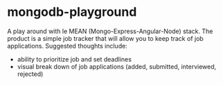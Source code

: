 # mongodb-playground
A play around with le MEAN (Mongo-Express-Angular-Node) stack. The product is a simple job tracker that will allow you to keep track of job applications. Suggested thoughts include:
* ability to prioritize job and set deadlines
* visual break down of job applications (added, submitted, interviewed, rejected)
